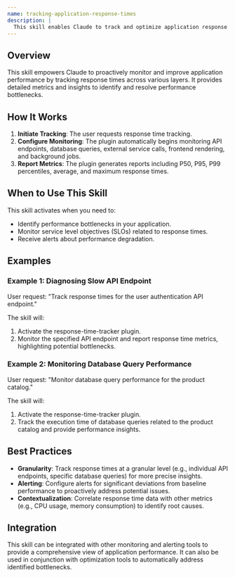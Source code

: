 ```yaml
---
name: tracking-application-response-times
description: |
  This skill enables Claude to track and optimize application response times. It uses the response-time-tracker plugin to monitor API endpoints, database queries, external service calls, frontend rendering, and background job execution. The plugin calculates P50, P95, and P99 percentiles, average and maximum response times. Use this skill when you need to identify performance bottlenecks, monitor SLOs, or receive alerts about performance degradation. Trigger this skill with phrases like "track response times", "optimize latency", or "monitor application performance".
---
```


## Overview

This skill empowers Claude to proactively monitor and improve application performance by tracking response times across various layers. It provides detailed metrics and insights to identify and resolve performance bottlenecks.

## How It Works

1. **Initiate Tracking**: The user requests response time tracking.
2. **Configure Monitoring**: The plugin automatically begins monitoring API endpoints, database queries, external service calls, frontend rendering, and background jobs.
3. **Report Metrics**: The plugin generates reports including P50, P95, P99 percentiles, average, and maximum response times.

## When to Use This Skill

This skill activates when you need to:
- Identify performance bottlenecks in your application.
- Monitor service level objectives (SLOs) related to response times.
- Receive alerts about performance degradation.

## Examples

### Example 1: Diagnosing Slow API Endpoint

User request: "Track response times for the user authentication API endpoint."

The skill will:
1. Activate the response-time-tracker plugin.
2. Monitor the specified API endpoint and report response time metrics, highlighting potential bottlenecks.

### Example 2: Monitoring Database Query Performance

User request: "Monitor database query performance for the product catalog."

The skill will:
1. Activate the response-time-tracker plugin.
2. Track the execution time of database queries related to the product catalog and provide performance insights.

## Best Practices

- **Granularity**: Track response times at a granular level (e.g., individual API endpoints, specific database queries) for more precise insights.
- **Alerting**: Configure alerts for significant deviations from baseline performance to proactively address potential issues.
- **Contextualization**: Correlate response time data with other metrics (e.g., CPU usage, memory consumption) to identify root causes.

## Integration

This skill can be integrated with other monitoring and alerting tools to provide a comprehensive view of application performance. It can also be used in conjunction with optimization tools to automatically address identified bottlenecks.